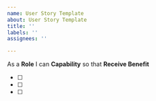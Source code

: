 ```yaml
---
name: User Story Template
about: User Story Template
title: ''
labels: ''
assignees: ''

---
```


As a **Role**  I can **Capability** so that **Receive Benefit**

- [ ]
- [ ]
- [ ]
